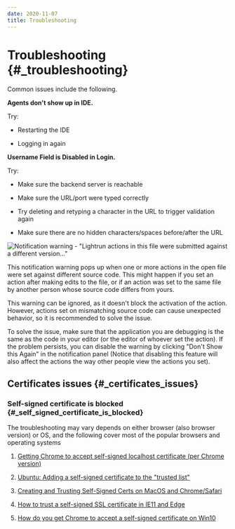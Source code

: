 ```yaml
---
date: 2020-11-07
title: Troubleshooting
---
```


Troubleshooting {#_troubleshooting}
===============

Common issues include the following.

**Agents don't show up in IDE.**

Try:

-   Restarting the IDE

-   Logging in again

**Username Field is Disabled in Login.**

Try:

-   Make sure the backend server is reachable

-   Make sure the URL/port were typed correctly

-   Try deleting and retyping a character in the URL to trigger
    validation again

-   Make sure there are no hidden characters/spaces before/after the URL

![Notification warning - \"Lightrun actions in this file were submitted
against a different
version...​\"](img/source-version-warning-notification.png)

This notification warning pops up when one or more actions in the open
file were set against different source code. This might happen if you
set an action after making edits to the file, or if an action was set to
the same file by another person whose source code differs from yours.

This warning can be ignored, as it doesn't block the activation of the
action. However, actions set on mismatching source code can cause
unexpected behavior, so it is recommended to solve the issue.

To solve the issue, make sure that the application you are debugging is
the same as the code in your editor (or the editor of whoever set the
action). If the problem persists, you can disable the warning by
clicking \"Don't Show this Again\" in the notification panel (Notice
that disabling this feature will also affect the actions the way other
people view the actions you set).

Certificates issues {#_certificates_issues}
-------------------

### Self-signed certificate is blocked {#_self_signed_certificate_is_blocked}

The troubleshooting may vary depends on either browser (also browser
version) or OS, and the following cover most of the popular browsers and
operating systems

1.  [Getting Chrome to accept self-signed localhost certificate (per
    Chrome
    version)](https://stackoverflow.com/questions/7580508/getting-chrome-to-accept-self-signed-localhost-certificate)

2.  [Ubuntu: Adding a self-signed certificate to the "trusted
    list"](https://unix.stackexchange.com/questions/90450/adding-a-self-signed-certificate-to-the-trusted-list)

3.  [Creating and Trusting Self-Signed Certs on MacOS and
    Chrome/Safari](https://www.andrewconnell.com/blog/updated-creating-and-trusting-self-signed-certs-on-macos-and-chrome/)

4.  [How to trust a self-signed SSL certificate in IE11 and
    Edge](https://medium.com/@ali.dev/how-to-trust-any-self-signed-ssl-certificate-in-ie11-and-edge-fa7b416cac68)

5.  [How do you get Chrome to accept a self-signed certificate on
    Win10](https://www.pico.net/kb/how-do-you-get-chrome-to-accept-a-self-signed-certificate)
